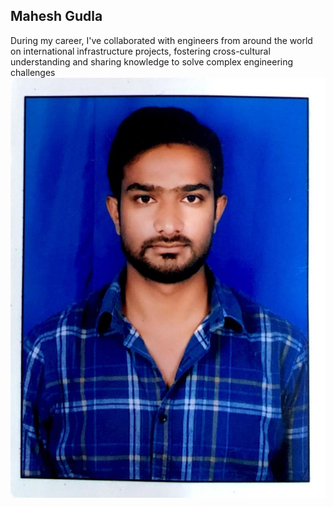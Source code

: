 ## Mahesh Gudla
During my career, I've collaborated with engineers from around the world on international infrastructure projects, fostering cross-cultural understanding and sharing knowledge to solve complex engineering challenges
![My Image](myImage.jpeg)
